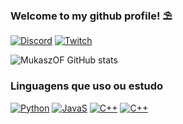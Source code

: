 ### Welcome to my github profile! ⛱️

[![Discord](https://img.shields.io/badge/Discord-7289DA?style=for-the-badge&logo=discord&logoColor=white)](https://discord.gg/yUkpWTAVHT)
[![Twitch](https://img.shields.io/badge/Twitch-9146FF?style=for-the-badge&logo=twitch&logoColor=white)](https://www.twitch.tv/mukasztv)

![MukaszOF GitHub stats](https://github-readme-stats.vercel.app/api?username=mukaszof&show_icons=true&theme=onedark)

### Linguagens que uso ou estudo

[![Python](https://img.shields.io/badge/Python-3776AB?style=for-the-badge&logo=python&logoColor=white)]()
[![JavaS](https://img.shields.io/badge/JavaScript-F7DF1E?style=for-the-badge&logo=javascript&logoColor=black)]()
[![C++](https://img.shields.io/badge/C%2B%2B-00599C?style=for-the-badge&logo=c%2B%2B&logoColor=white)]()
[![C++](https://img.shields.io/badge/HTML5-E34F26?style=for-the-badge&logo=html5&logoColor=white)]()

